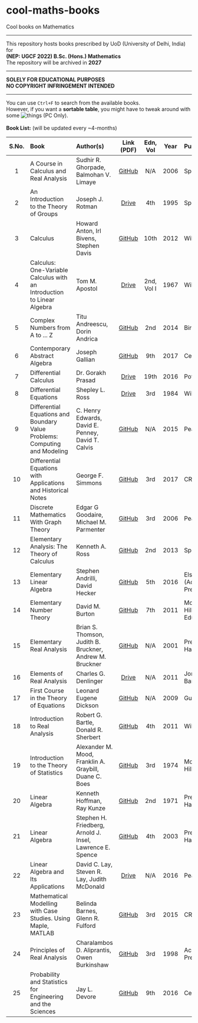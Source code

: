 # cool-maths-books
Cool books on Mathematics
<hr>
This repository hosts books prescribed by UoD (University of Delhi, India) for <br>
<b>(NEP: UGCF 2022) B.Sc. (Hons.) Mathematics</b><br>
The repository will be archived in <b>2027</b>
<hr>
<b>SOLELY FOR EDUCATIONAL PURPOSES</b><br>
<b>NO COPYRIGHT INFRINGEMENT INTENDED</b>
<hr>

You can use `Ctrl+F` to search from the available books.<br>
However, if you want a <b>sortable table</b>, you might have to tweak around with some ![things](https://stackoverflow.com/a/42845732) (PC Only).<br><br>
<b>Book List:</b> (will be updated every ~4-months)
<!-- table below -->

|S.No.|Book|Author(s)|Link (PDF)|Edn, Vol|Year|Publisher|
|:---:|:---|:---|:---:|:---:|:---:|:---|
|1|A Course in Calculus and Real Analysis|Sudhir R. Ghorpade, Balmohan V. Limaye|[GitHub](https://raw.githubusercontent.com/malloc42/cool-maths-books/main/Books/A%20Course%20in%20Calculus%20and%20Real%20Analysis%20-%20Sudhir%20R.%20Ghorpade%2c%20Balmohan%20V.%20Limaye%20(2006%2c%20Springer).pdf)|N/A|2006|Springer|
|2|An Introduction to the Theory of Groups|Joseph J. Rotman|[Drive](https://drive.google.com/file/d/1d_hP2QTHhxXGxBdrbbwGcXTGD0Px9CRE/view)|4th|1995|Springer|
|3|Calculus|Howard Anton, Irl Bivens, Stephen Davis|[GitHub](https://raw.githubusercontent.com/malloc42/cool-maths-books/main/Books/Calculus%20-%20Howard%20Anton%2c%20Irl%20Bivens%2c%20Stephen%20Davis%20(2012%2c%20Wiley)%2010th%20Edition.pdf)|10th|2012|Wiley|
|4|Calculus: One-Variable Calculus with an Introduction to Linear Algebra|Tom M. Apostol|[Drive](https://drive.google.com/file/d/17-8xwX4H_W3R6H63dPH6T2P9wFMLGiuV/view)|2nd, Vol I|1967|Wiley|
|5|Complex Numbers from A to ... Z|Titu Andreescu, Dorin Andrica|[GitHub](https://raw.githubusercontent.com/malloc42/cool-maths-books/main/Books/Complex%20Numbers%20from%20A%20to%20...%20Z%20-%20Titu%20Andreescu%2c%20Dorin%20Andrica%20(2014%2c%20Birkhäuser)%202nd%20Edition.pdf)|2nd|2014|Birkhäuser|
|6|Contemporary Abstract Algebra|Joseph Gallian|[GitHub](https://raw.githubusercontent.com/malloc42/cool-maths-books/main/Books/Contemporary%20Abstract%20Algebra%20-%20Joseph%20Gallian%20(2017%2c%20Cengage)%209th%20Edition.pdf)|9th|2017|Cengage|
|7|Differential Calculus|Dr. Gorakh Prasad|[Drive](https://drive.google.com/file/d/1iD277hxbqSSqPHbgD8cnE2WCBQLuE603/view)|19th|2016|Pothishala|
|8|Differential Equations|Shepley L. Ross|[Drive](https://drive.google.com/file/d/19ApBnoAd7LlHEJ3D-igEHjpq2hqBV-ku/view)|3rd|1984|Wiley|
|9|Differential Equations and Boundary Value Problems: Computing and Modeling| C. Henry Edwards, David E. Penney, David T. Calvis|[GitHub](https://raw.githubusercontent.com/malloc42/cool-maths-books/main/Books/Differential%20Equations%20and%20Boundary%20Value%20Problems%20-%20Computing%20and%20Modeling%20-%20%20C.%20Henry%20Edwards%2c%20David%20E.%20Penney%2c%20David%20T.%20Calvis%20(2015%2c%20Pearson).pdf)|N/A|2015|Pearson|
|10|Differential Equations with Applications and Historical Notes|George F. Simmons|[GitHub](https://raw.githubusercontent.com/malloc42/cool-maths-books/main/Books/Differential%20Equations%20with%20Applications%20and%20Historical%20Notes%20-%20George%20F.%20Simmons%20(2017%2c%20CRC)%203rd%20Edition.pdf)|3rd|2017|CRC|
|11|Discrete Mathematics With Graph Theory|Edgar G Goodaire, Michael M. Parmenter|[GitHub](https://raw.githubusercontent.com/malloc42/cool-maths-books/main/Books/Discrete%20Mathematics%20With%20Graph%20Theory%20-%20Edgar%20G%20Goodaire%2c%20Michael%20M.%20Parmenter%20(2006%2c%20Pearson)%203rd%20Edition.pdf)|3rd|2006|Pearson|
|12|Elementary Analysis: The Theory of Calculus|Kenneth A. Ross|[GitHub](https://raw.githubusercontent.com/malloc42/cool-maths-books/main/Books/Elementary%20Analysis%20-%20The%20Theory%20of%20Calculus%20-%20Kenneth%20A.%20Ross%20(2013%2c%20Springer)%202nd%20Edition.pdf)|2nd|2013|Springer|
|13|Elementary Linear Algebra|Stephen Andrilli, David Hecker|[GitHub](https://raw.githubusercontent.com/malloc42/cool-maths-books/main/Books/Elementary%20Linear%20Algebra%20-%20Stephen%20Andrilli%2c%20David%20Hecker%20(2016%2c%20Elsevier%20(Academic%20Press))%205th%20Edition.pdf)|5th|2016|Elsevier (Academic Press)|
|14|Elementary Number Theory|David M. Burton|[GitHub](https://raw.githubusercontent.com/malloc42/cool-maths-books/main/Books/Elementary%20Number%20Theory%20-%20David%20M.%20Burton%20(2011%2c%20McGraw-Hill%20Higher%20Education)%207th%20Edition.pdf)|7th|2011|McGraw-Hill Higher Education|
|15|Elementary Real Analysis|Brian S. Thomson, Judith B. Bruckner, Andrew M. Bruckner|[GitHub](https://raw.githubusercontent.com/malloc42/cool-maths-books/main/Books/Elementary%20Real%20Analysis%20-%20Brian%20S.%20Thomson%2c%20Judith%20B.%20Bruckner%2c%20Andrew%20M.%20Bruckner%20(2001%2c%20Prentice%20Hall).pdf)|N/A|2001|Prentice Hall|
|16|Elements of Real Analysis|Charles G. Denlinger|[Drive](https://drive.google.com/file/d/1voz6PBkQ4Nl2YUUjkTZmu7AbfxpPijeT/view)|N/A|2011|Jones and Bartlett|
|17|First Course in the Theory of Equations|Leonard Eugene Dickson|[GitHub](https://raw.githubusercontent.com/malloc42/cool-maths-books/main/Books/First%20Course%20in%20the%20Theory%20of%20Equations%20-%20Leonard%20Eugene%20Dickson%20(2009%2c%20Gutenberg).pdf)|N/A|2009|Gutenberg|
|18|Introduction to Real Analysis|Robert G. Bartle, Donald R. Sherbert|[GitHub](https://raw.githubusercontent.com/malloc42/cool-maths-books/main/Books/Introduction%20to%20Real%20Analysis%20-%20Robert%20G.%20Bartle%2c%20Donald%20R.%20Sherbert%20(2011%2c%20Wiley)%204th%20Edition.pdf)|4th|2011|Wiley|
|19|Introduction to the Theory of Statistics|Alexander M. Mood, Franklin A. Graybill, Duane C. Boes|[GitHub](https://raw.githubusercontent.com/malloc42/cool-maths-books/main/Books/Introduction%20to%20the%20Theory%20of%20Statistics%20-%20Alexander%20M.%20Mood%2c%20Franklin%20A.%20Graybill%2c%20Duane%20C.%20Boes%20(1974%2c%20McGraw-Hill)%203rd%20Edition.pdf)|3rd|1974|McGraw-Hill|
|20|Linear Algebra|Kenneth Hoffman, Ray Kunze|[GitHub](https://raw.githubusercontent.com/malloc42/cool-maths-books/main/Books/Linear%20Algebra%20-%20Kenneth%20Hoffman%2c%20Ray%20Kunze%20(1971%2c%20Prentice%20Hall)%202nd%20Edition.pdf)|2nd|1971|Prentice Hall|
|21|Linear Algebra|Stephen H. Friedberg, Arnold J. Insel, Lawrence E. Spence|[GitHub](https://raw.githubusercontent.com/malloc42/cool-maths-books/main/Books/Linear%20Algebra%20-%20Stephen%20H.%20Friedberg%2c%20Arnold%20J.%20Insel%2c%20Lawrence%20E.%20Spence%20(2003%2c%20Prentice%20Hall)%204th%20Edition.pdf)|4th|2003|Prentice Hall|
|22|Linear Algebra and Its Applications|David C. Lay, Steven R. Lay, Judith McDonald|[Drive](https://drive.google.com/file/d/1hSQ9SBrRGIkpPUuszLx2roZuD_85FzUI/view)|N/A|2016|Pearson|
|23|Mathematical Modelling with Case Studies. Using Maple, MATLAB|Belinda Barnes, Glenn R. Fulford|[GitHub](https://raw.githubusercontent.com/malloc42/cool-maths-books/main/Books/Mathematical%20Modelling%20with%20Case%20Studies.%20Using%20Maple%2c%20MATLAB%20-%20Belinda%20Barnes%2c%20Glenn%20R.%20Fulford%20(2015%2c%20CRC)%203rd%20Edition.pdf)|3rd|2015|CRC|
|24|Principles of Real Analysis|Charalambos D. Aliprantis, Owen Burkinshaw|[GitHub](https://raw.githubusercontent.com/malloc42/cool-maths-books/main/Books/Principles%20of%20Real%20Analysis%20-%20Charalambos%20D.%20Aliprantis%2c%20Owen%20Burkinshaw%20(1998%2c%20Academic%20Press)%203rd%20Edition.pdf)|3rd|1998|Academic Press|
|25|Probability and Statistics for Engineering and the Sciences|Jay L. Devore|[GitHub](https://raw.githubusercontent.com/malloc42/cool-maths-books/main/Books/Probability%20and%20Statistics%20for%20Engineering%20and%20the%20Sciences%20-%20Jay%20L.%20Devore%20(2016%2c%20Cengage)%209th%20Edition.pdf)|9th|2016|Cengage|
